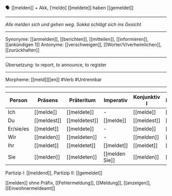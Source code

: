 🗣️ [[melden]] + Akk, [ˈmɛldn̩]
[[meldete]]
haben [[gemeldet]]

---
_Alle melden sich und gehen weg. Sokka schlägt sich ins Gesicht_

---
Synonyme: [[anmelden]], [[berichten]], [[mitteilen]], [[informieren]], [[ankündigen 1]]
Antonyme: [[verschweigen]], [[Worter/V/verheimlichen]], [[zurückhalten]]

---
Übersetzung: to report, to announce, to register

---
Morpheme: [[meld]][[en]]
 #Verb  #Untrennbar

---

| Person    | Präsens   | Präteritum | Imperativ      | Konjunktiv I | Konjunktiv II |
| --------- | --------- | ---------- | -------------- | ------------ | ------------- |
| Ich       | [[melde]] | [[meldete]]| -              | [[melde]]    | [[meldete]]   |
| Du        | [[meldest]]| [[meldetest]]| [[melde]]    | [[meldest]]  | [[meldetest]] |
| Er/sie/es | [[meldet]]| [[meldete]]| -              | [[melde]]    | [[meldete]]   |
| Wir       | [[melden]]| [[meldeten]]| -             | [[melden]]   | [[meldeten]]  |
| Ihr       | [[meldet]]| [[meldetet]]| [[meldet]]    | [[meldet]]   | [[meldetet]]  |
| Sie       | [[melden]]| [[meldeten]]| [[melden Sie]]| [[melden]]   | [[meldeten]]  |

Partizip I: [[meldend]], Partizip II: [[gemeldet]]

[[melden]] ohne Präfix, [[Fehlermeldung]], [[Meldung]], [[anzeigen]], [[Einwohnermeldeamt]]